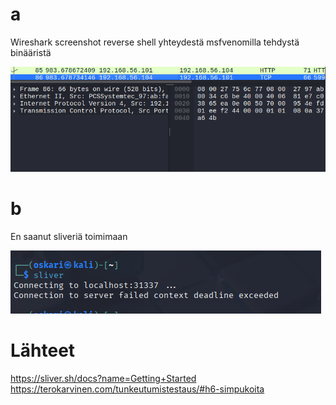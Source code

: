 # a
Wireshark screenshot reverse shell yhteydestä msfvenomilla tehdystä binääristä

![Alt text](https://github.com/OskariSalovaara/Tunkeutumistestaus-OskariSalovaara/blob/main/images/h6a.png)
# b
En saanut sliveriä toimimaan

![Alt text](https://github.com/OskariSalovaara/Tunkeutumistestaus-OskariSalovaara/blob/main/images/h6b.png)

# Lähteet
https://sliver.sh/docs?name=Getting+Started
https://terokarvinen.com/tunkeutumistestaus/#h6-simpukoita
